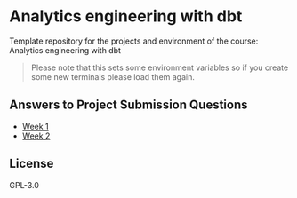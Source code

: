# Analytics engineering with dbt

Template repository for the projects and environment of the course: Analytics engineering with dbt

> Please note that this sets some environment variables so if you create some new terminals please load them again.

## Answers to Project Submission Questions

- [Week 1](./projects/week_1/README.md)
- [Week 2](./projects/week_2/README.md)

## License
GPL-3.0
